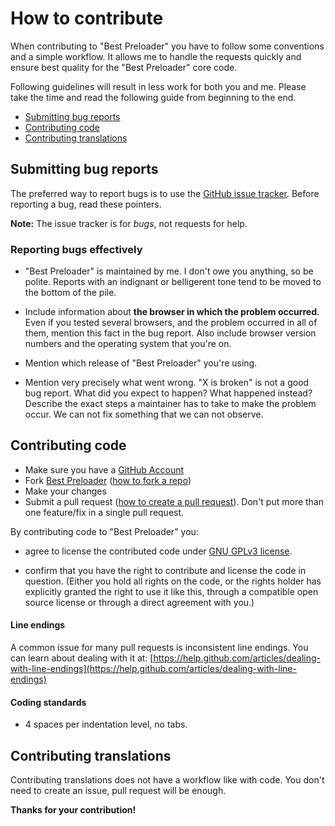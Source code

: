 # How to contribute

When contributing to "Best Preloader" you have to follow some conventions and a simple workflow. It allows me to handle the requests quickly and ensure best quality
for the "Best Preloader" core code.

Following guidelines will result in less work for both you and me. Please take the time and read the following guide from beginning to the end.

- [Submitting bug reports](#submitting-bug-reports-)
- [Contributing code](#contributing-code-)
- [Contributing translations](#contributing-translations-)


## Submitting bug reports

The preferred way to report bugs is to use the [GitHub issue tracker](https://github.com/ArthurGareginyan/best-preloader/issues). Before reporting a bug, read these pointers.

**Note:** The issue tracker is for *bugs*, not requests for help.


### Reporting bugs effectively

- "Best Preloader" is maintained by me. I don't owe you anything, so be polite. Reports with an indignant or belligerent tone tend to be moved to the bottom of the pile.

- Include information about **the browser in which the problem occurred**. Even if you tested several browsers, and the problem occurred in all of them, mention this fact in the bug report. Also include browser version numbers and the operating system that you're on.

- Mention which release of "Best Preloader" you're using.

- Mention very precisely what went wrong. "X is broken" is not a good bug report. What did you expect to happen? What happened instead? Describe the exact steps a maintainer has to take to make the problem occur. We can not fix something that we can not observe.


## Contributing code

- Make sure you have a [GitHub Account](https://github.com/signup/free)
- Fork [Best Preloader](https://github.com/ArthurGareginyan/best-preloader)
  ([how to fork a repo](https://help.github.com/articles/fork-a-repo))
- Make your changes
- Submit a pull request
([how to create a pull request](https://help.github.com/articles/fork-a-repo)).
  Don't put more than one feature/fix in a single pull request.

By contributing code to "Best Preloader" you:

 - agree to license the contributed code under [GNU GPLv3 license](http://www.gnu.org/licenses/gpl-3.0.html).

 - confirm that you have the right to contribute and license the code
   in question. (Either you hold all rights on the code, or the rights
   holder has explicitly granted the right to use it like this,
   through a compatible open source license or through a direct
   agreement with you.)


#### Line endings

A common issue for many pull requests is inconsistent line endings. You can
learn about dealing with it at: [https://help.github.com/articles/dealing-with-line-endings](https://help.github.com/articles/dealing-with-line-endings)


#### Coding standards

- 4 spaces per indentation level, no tabs.


## Contributing translations

Contributing translations does not have a workflow like with code. You don't
need to create an issue, pull request will be enough.


**Thanks for your contribution!**
